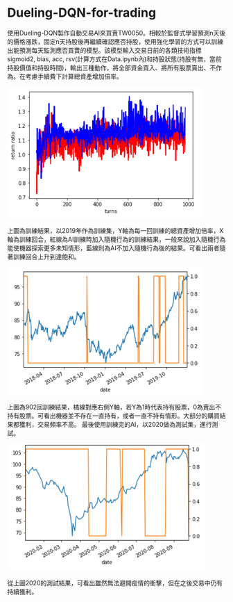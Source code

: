 # Dueling-DQN-for-trading

使用Dueling-DQN製作自動交易AI來買賣TW0050。相較於監督式學習預測n天後的價格漲跌，固定n天持股後再繼續確認應否持股，使用強化學習的方式可以訓練出能預測每天監測應否買賣的模型。該模型輸入交易日前的各類技術指標sigmoid2, bias, acc, rsv(計算方式在Data.ipynb內)和持股狀態(持股有無，當前持股價值和持股時間)，輸出三種動作，將全部資金買入、將所有股票賣出、不作為。在考慮手續費下計算總資產增加倍率。

![](pics/return.png)

上圖為訓練結果，以2019年作為訓練集，Y軸為每一回訓練的總資產增加倍率，X軸為訓練回合，紅線為AI訓練時加入隨機行為的訓練結果，一般來說加入隨機行為能使機器探索更多未知情形，藍線則為AI不加入隨機行為後的結果。可看出兩者隨著訓練回合上升到達飽和。

![](pics/train%20result.png)

上圖為902回訓練結果，橘線對應右側Y軸，若Y為1時代表持有股票，0為賣出不持有股票。可看出機器並不存在一直持有，或者一直不持有情形。大部分的購買結果都獲利，交易頻率不高。
最後使用訓練完的AI，以2020做為測試集，進行測試。

![](pics/test%20result.png)

從上圖2020的測試結果，可看出雖然無法避開疫情的衝擊，但在之後交易中仍有持續獲利。

